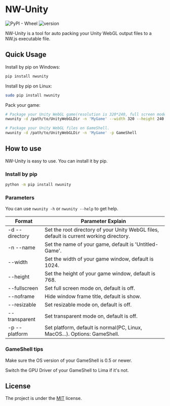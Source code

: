 # NW-Unity

![PyPI - Wheel](https://img.shields.io/pypi/wheel/nwunity) ![version](https://img.shields.io/badge/version-0.2.5-yellow)

NW-Unity is a tool for auto packing your Unity WebGL output files to a NW.js executable file.

## Quick Usage

Install by pip on Windows:
```powershell
pip install nwunity
```

Install by pip on Linux:
```bash
sudo pip install nwunity
```

Pack your game:
```bash
# Package your Unity WebGL game(resolution is 320*240, full screen mode is on) on PC, Linux, or MacOS.
nwunity -d /path/to/UnityWebGLDir -n 'MyGame' --width 320 --height 240 --fullscreen

# Package your Unity WebGL files on GameShell.
nwunity -d /path/to/UnityWebGLDir -n 'MyGame' -p GameShell
```

## How to use

NW-Unity is easy to use. You can install  it by pip.

### Install by pip

```bash
python -m pip install nwunity
```

### Parameters

You can use `nwunity -h` or `nwunity --help` to get help.

| Format           | Parameter Explain                                            |
| ---------------- | ------------------------------------------------------------ |
| -d   --directory | Set the root directory of your Unity WebGL files, default is current working directory. |
| -n   --name      | Set the name of your game, default is 'Untitled-Game'.       |
| --width          | Set the width of your game window, default is 1024.          |
| --height         | Set the height of your game window, default is 768.          |
| --fullscreen     | Set full screen mode on, default is off.                     |
| --noframe        | Hide window frame title, default is show.                    |
| --resizable      | Set resizable mode on, default is off.                       |
| --transparent    | Set transparent mode on, default is off.                     |
| -p   --platform  | Set platform, default is normal(PC, Linux, MacOS...). Options: GameShell. |

### GameShell tips

Make sure the OS version of your GameShell is 0.5 or newer.

Switch the GPU Driver of your GameShell to Lima if it's not.

## License

The project is under the [MIT](./LICENSE) license.

